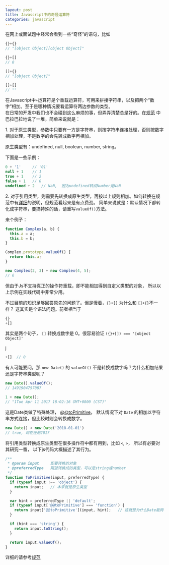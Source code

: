 ```yaml
---
layout: post
title: Javascript中的奇怪运算符
categories: javascript
---
```


在网上或面试题中经常会看到一些“奇怪”的语句，比如

```js
{}+{}
// "[object Object][object Object]"

{}+[]
// 0

[]+{}
// "[object Object]"

[]+[]
// ""
```

在Javascript中`+`运算符是个重载运算符，可用来拼接字符串，以及把两个“数字”相加。至于是哪种情况要看运算符两边参数的类型。  
在日常的开发中我们也不会碰到这么麻烦的事，但弄弄清楚总是好的。在[规范](https://www.ecma-international.org/ecma-262/7.0/index.html#sec-addition-operator-plus) 中巴拉巴拉地说了一堆，简单来说就是：

1\. 对于原生类型，参数中只要有一方是字符串，则按字符串连接处理，否则按数字相加处理，不是数字的会先转成数字再相加。

原生类型有：undefined, null, boolean, number, string。

下面是一些示例：

```js
0 + '1'     // '01'
null + 1    // 1
true + 1    // 2
false + 1   // 0
undefined + 2   // NaN,  因为undefined转成Number是NaN
```

2\. 对于引用类型，则需要先转换成原生类型，再按以上规则相加。如何转换在规范中有[详细](https://www.ecma-international.org/ecma-262/7.0/index.html#sec-toprimitive)的说明，但规范看起来是有点费劲。 简单来说就是：默认情况下都转化成字符串，要搞特殊的话，请重写`valueOf()`方法。  

来个例子：

```js
function Complex(a, b) {
  this.a = a;
  this.b = b;
}

Complex.prototype.valueOf() {
  return this.a;
}

new Complex(2, 3) + new Complex(4, 5);
// 6
```

但由于Js不支持真正的操作符重载，即不能相加得到自定义类型的对象， 所以以上示例在实践代码中非常少用。  

不过目前的知识足够回答原先的问题了。但是慢着，`{}+[]` 为什么和 `[]+{}`不一样？ 这其实是个语法问题。前者相当于

```js
{}
+[]
```
其实是两个句子， `[]` 转换成数字是 0。很容易验证 `({}+[]) === '[object Object]'`

j
```js
+[]  // 0
```

有人可能要问，那 `new Date()` 的 `valueOf()` 不是转换成数字吗？为什么相加结果还是字符串类型呢？


```js
new Date().valueOf();
// 1491904757087

1 + new Date();
// "1Tue Apr 11 2017 18:02:16 GMT+0800 (CST)"
```

这是Date类做了特殊处理， [@@toPrimitive](https://www.ecma-international.org/ecma-262/7.0/index.html#sec-date.prototype-@@toprimitive)， 默认情况下对 `Date` 的相加以字符串方式连接，但比较时则会转换成数字。

```js
new Date() < new Date('2018-01-01')
// true, 现在还是2017
```


将引用类型转换成原生类型在很多操作符中都有用到，比如 `<`, `>`， 所以有必要对其研究一番， 以下js代码大概描述了其行为。


```js
/**
 * @param input     即要转换的对象
 * @preferredType   期望转换成的类型，可以是string或number
 */
function ToPrimitive(input, preferredType) {
  if (typeof input !== 'object') {
    return input;   // 本来就是原生类型
  }

  var hint = preferredType || 'default';
  if (typeof input['@@toPrimitive'] === 'function') {
    return input['@@toPrimitive'](input, hint);   // 这就是为什么Date能特殊处理的原因
  }

  if (hint === 'string') {
    return input.toString();
  }

  return input.valueOf();
}
```

详细的请参考[规范](https://www.ecma-international.org/ecma-262/7.0/index.html#sec-toprimitive)
